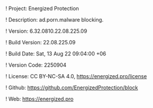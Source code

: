 ! Project: Energized Protection

! Description: ad.porn.malware blocking.

! Version: 6.32.0810.22.08.225.09

! Build Version: 22.08.225.09

! Build Date: Sat, 13 Aug 22 09:04:00 +06

! Version Code: 2250904

! License: CC BY-NC-SA 4.0, https://energized.pro/license

! Github: https://github.com/EnergizedProtection/block

! Web: https://energized.pro

